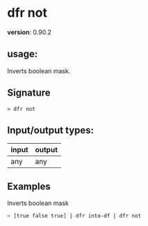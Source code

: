 # dfr not

**version**: 0.90.2

## **usage**:

Inverts boolean mask.

## Signature

`> dfr not `

## Input/output types:

| input | output |
| ----- | ------ |
| any   | any    |

## Examples

Inverts boolean mask

```bash
> [true false true] | dfr into-df | dfr not
```
